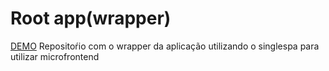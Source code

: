 # Root app(wrapper)

[DEMO](https://micro-root-app.now.sh/)
Repositoŕio com o  wrapper da aplicação utilizando o singlespa para utilizar microfrontend
